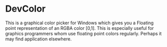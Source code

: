 # DevColor

This is a graphical color picker for Windows which gives you a Floating point representation of an RGBA color [0,1].  This is especially useful for graphics programmers whom use floating point colors regularly.  Perhaps it may find application elsewhere.  
